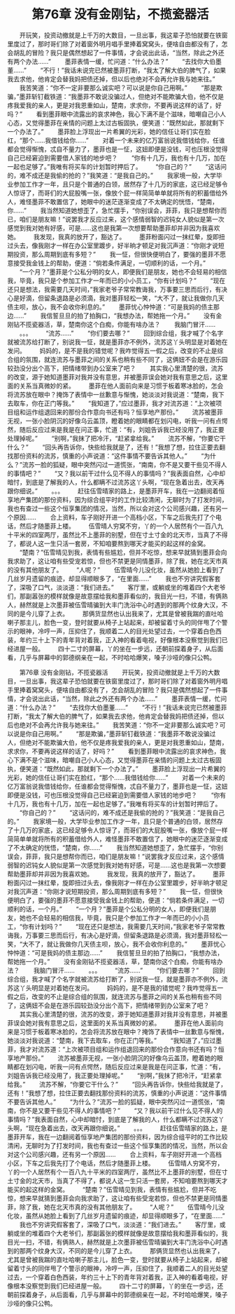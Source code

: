 # 　　第76章 没有金刚钻，不揽瓷器活
　　开玩笑，投资动撤就是上千万的大数目，一旦出事，我这辈子恐怕就要在铁窗里度过了，那时哥们除了对着窗外明月唱手里捧着窝窝头，便啥自由都没有了，怎会胡乱的冒险？我只是偶然想起了一件事情，才会说出此话，“当然，除此之外还有两个办法……”
　　墨菲表情一缓，忙问道：“什么办法？”
　　“去找你大伯墨董……”
　　“不行！”我话未说完已然被墨菲打断，“我太了解大伯的脾气了，如果我去求他，他肯定会替我妈把债还掉，但以后也绝对不会再允许我与她来往。”
　　我苦笑道：“你不一定非要那么诚实吧？可以说是你自己用啊。”
　　“那是欺骗，”墨菲斩钉截铁道：“我墨菲不敢说没骗过人，但绝对不能欺骗大伯，他不仅是疼我爱我的亲人，更是对我恩重如山，楚南，求求你，不要再说这样的话了，好吗？”
　　看到墨菲眼中流露出的哀求神色，我心下满不是个滋味，暗嘲自己小人心态，又觉得墨菲在亲情的问题上太过古板固执，便笑道：“既然如此，那就剩下一个办法了。”
　　墨菲脸上浮现出一片希翼的光彩，她的信任让哥们实在脸红，“那个……我借钱给你……”
　　对着一个未来的亿万富翁说我借钱给你，任谁都会觉得惭愧，忒自不量力了，墨菲也是一怔，这妞即便是没钱，可也压根没觉得自己已经窘迫到需要借人家钱的地步吧？
　　“你有十几万，我也有十几万，加在一起也足够了。”我唯有将买车的计划暂时押后了。
　　“你自己的？”
　　“这话问的，难不成还是我偷的抢的？”我笑道：“是我自己的。”
　　我家境一般，大学毕业参加工作才一年，且只是个普通的白领，居然存了十几万的家底，这已经足够令人惊讶了，而哥们的大屁股嘴一张，像放个屁一样简简单单就将所有的积蓄借给外人，难怪墨菲不敢置信了，她眼中的迷茫逐渐变成了不太确定的恍悟，“楚南，你……”
　　我当然知道她想歪了，急忙摆手，“你别误会，菲菲，我只是想帮你而已，咱们是朋友嘛！”说罢我才反应过来，这个感情弱智的迟钝女人貌似是第一次感觉到我对她有好感，可是……这也是我第一次想要帮助墨菲却并非因为我喜欢她。
　　我发现，我真的放开了，豁达了。
　　墨菲粉面闪过一抹红晕，旋即扭过头去，像我刚才一样在办公室里踱步，好半晌才顿足对我沉声道：“你刚才说短期投资，那么周期到底有多短？”
　　我一怔，但很快便明白了，要强的墨菲不愿意接受我金钱上的帮助，便道：“倘若条件满足，一切顺利的话，一个月。”
　　“一个月？”墨菲是个公私分明的女人，即便我们是朋友，她也不会轻易的相信我，毕竟，我只是个参加工作才一年而已的小小员工，“你有计划吗？”
　　“现在还只是想法，我需要几天时间，”我家老爷子常常教诲我，万事要三思而后行，有决心是好滴，但留条退路是必须滴，我对墨菲轻松一笑，“大不了，就让我做你几天债主呗，放心，我不会收你利息的。”
　　墨菲忧心忡忡道：“可是我妈的债主那边……”
　　我信誓旦旦的拍了拍胸口，“我想办法，帮她拖一个月。”
　　没有金刚钻不揽瓷器活，草，楚南你这个白痴，你能有啥办法？
　　我脑门冒汗……
　　。。。
　　“流苏……”
　　“你们要去哪？”
　　回到综合组，我才喊了个名字就被流苏给打断了，别说我一怔，就是墨菲亦不例外，流苏这丫头明显是对着她在发问。
　　妈妈的，是不是我的错觉呢？我咋觉得五一假之后，改变的不止是综合组的氛围，就连流苏与墨菲之间的关系也稍有些不同了，这俩妞不会是在游乐园较劲没分出个高下，把情绪带到办公室来了吧？
　　其实我心里清楚的很，流苏的改变，源于她知道墨菲对我并没有意思，并被墨菲误会她对我有意思之后，这里面的关系当真微妙的紧。
　　墨菲在他人面前向来是习惯于板着寒冰脸的，怎会将流苏放在眼中？掩饰了表情中一丝歉意与惭愧，她淡淡对我说道：“楚南，我下去取车，你在正门等我。”
　　“我知道了，”应过墨菲，我才对流苏道：“上次被项目组和运作组退回来的那份合作意向书还有吗？恒享地产那份。”
　　流苏被墨菲无视，一张小脸阴沉的好像乌云盖顶，瞪着她的眼睛都在划闪电，听我一问有点愕然，随后反应过来是我是在问正事，忙道：“有，刘姐告诉我已经没用了，我正要处理掉呢。”
　　“别啊，”我抹了把冷汗，“赶紧拿给我。”
　　流苏不解，“你要它干什么？”
　　“回头再告诉你，快些给我就是了，还有！”我想了想，拉住正要去翻找那份资料的流苏，慎重的小声说道：“这件事情不要告诉其他人。”
　　“为什么？”流苏一脸的狐疑，眼中突然闪过一道慌张，“南南，你不是又要干些见不得人的事情吧？”
　　“又？我以前干过什么见不得人的事情吗？”我表面自然，心中却暗忖，到底是了解我的人，什么都瞒不过流苏这丫头啊，“现在急着出去，改天再跟你细说。”
　　。。。
　　赶往伍雪晴家的路上，是墨菲开车，我在一边翻阅着恒享地产集团的那份资料，因为综合组平时的工作比较清闲，无聊时为了打发时间，我也有查过一些这个恒享集团的情况，当然，所以会对这个公司感兴趣，还有另一个原因……
　　合上资料，车子刚好开进一个高档小区，下车之后我先打了个电话，然后才随墨菲上楼。
　　伍雪晴人穷窝不穷，丫的一个人居然有个一百八九十平米的四室两厅，虽然比不上墨菲的别墅，但在寸土寸金的北天市，当真了不得了，都说人这一生只活一套房，不知咱要熬到哪天才能买的起这样的金窝。
　　“楚南？”伍雪晴见到我，表情有些尴尬，但并不吃惊，想来早就猜到墨菲会向我求助了，这让咱有些受宠若惊，但也不禁更是同情墨菲，除了我，她在北天市真的没有其他朋友了。
　　“人呢？”
　　伍雪晴今儿没化妆，虽然从她脸上看到了几丝岁月遗留的痕迹，却显得顺眼多了，“在里面……”
　　我也不穷讲究假客套了，深吸了口气，淡淡道：“我们进去。”
　　客厅里，或躺或坐的堆着四个大老爷们，那副嚣张的模样就像是故意摆给我和墨菲看似的，我目光一扫，不错，有俩熟人，赫然就是上次墨菲被伍雪晴骗到大丰门洗浴中心时遇到的那两个纹身大汉，不同的是今儿穿了上衣。
　　那俩货显然也认出我来了，尤其是曾被我踹的直吐哈喇子那主儿，脸色一变，登时就要从椅子上站起来，却被留着寸头的同伴甩了个警示的眼神，冷哼一声，压抑住了，我顺着二人的目光处望过去，一个穿着白色西装，年约三十上下的青年背对着我，正入神的看着电视，好像根本没察觉到我们已经进屋一般。
　　四十二寸的屏幕，丫的坐在一步远，还朝前探着身子，从后面看，几乎与屏幕中的郭德纲亲在一起，不时哈哈爆笑，嗓子沙哑的像只公鸭。

　　第76章 没有金刚钻，不揽瓷器活
　　开玩笑，投资动撤就是上千万的大数目，一旦出事，我这辈子恐怕就要在铁窗里度过了，那时哥们除了对着窗外明月唱手里捧着窝窝头，便啥自由都没有了，怎会胡乱的冒险？我只是偶然想起了一件事情，才会说出此话，“当然，除此之外还有两个办法……”
　　墨菲表情一缓，忙问道：“什么办法？”
　　“去找你大伯墨董……”
　　“不行！”我话未说完已然被墨菲打断，“我太了解大伯的脾气了，如果我去求他，他肯定会替我妈把债还掉，但以后也绝对不会再允许我与她来往。”
　　我苦笑道：“你不一定非要那么诚实吧？可以说是你自己用啊。”
　　“那是欺骗，”墨菲斩钉截铁道：“我墨菲不敢说没骗过人，但绝对不能欺骗大伯，他不仅是疼我爱我的亲人，更是对我恩重如山，楚南，求求你，不要再说这样的话了，好吗？”
　　看到墨菲眼中流露出的哀求神色，我心下满不是个滋味，暗嘲自己小人心态，又觉得墨菲在亲情的问题上太过古板固执，便笑道：“既然如此，那就剩下一个办法了。”
　　墨菲脸上浮现出一片希翼的光彩，她的信任让哥们实在脸红，“那个……我借钱给你……”
　　对着一个未来的亿万富翁说我借钱给你，任谁都会觉得惭愧，忒自不量力了，墨菲也是一怔，这妞即便是没钱，可也压根没觉得自己已经窘迫到需要借人家钱的地步吧？
　　“你有十几万，我也有十几万，加在一起也足够了。”我唯有将买车的计划暂时押后了。
　　“你自己的？”
　　“这话问的，难不成还是我偷的抢的？”我笑道：“是我自己的。”
　　我家境一般，大学毕业参加工作才一年，且只是个普通的白领，居然存了十几万的家底，这已经足够令人惊讶了，而哥们的大屁股嘴一张，像放个屁一样简简单单就将所有的积蓄借给外人，难怪墨菲不敢置信了，她眼中的迷茫逐渐变成了不太确定的恍悟，“楚南，你……”
　　我当然知道她想歪了，急忙摆手，“你别误会，菲菲，我只是想帮你而已，咱们是朋友嘛！”说罢我才反应过来，这个感情弱智的迟钝女人貌似是第一次感觉到我对她有好感，可是……这也是我第一次想要帮助墨菲却并非因为我喜欢她。
　　我发现，我真的放开了，豁达了。
　　墨菲粉面闪过一抹红晕，旋即扭过头去，像我刚才一样在办公室里踱步，好半晌才顿足对我沉声道：“你刚才说短期投资，那么周期到底有多短？”
　　我一怔，但很快便明白了，要强的墨菲不愿意接受我金钱上的帮助，便道：“倘若条件满足，一切顺利的话，一个月。”
　　“一个月？”墨菲是个公私分明的女人，即便我们是朋友，她也不会轻易的相信我，毕竟，我只是个参加工作才一年而已的小小员工，“你有计划吗？”
　　“现在还只是想法，我需要几天时间，”我家老爷子常常教诲我，万事要三思而后行，有决心是好滴，但留条退路是必须滴，我对墨菲轻松一笑，“大不了，就让我做你几天债主呗，放心，我不会收你利息的。”
　　墨菲忧心忡忡道：“可是我妈的债主那边……”
　　我信誓旦旦的拍了拍胸口，“我想办法，帮她拖一个月。”
　　没有金刚钻不揽瓷器活，草，楚南你这个白痴，你能有啥办法？
　　我脑门冒汗……
　　。。。
　　“流苏……”
　　“你们要去哪？”
　　回到综合组，我才喊了个名字就被流苏给打断了，别说我一怔，就是墨菲亦不例外，流苏这丫头明显是对着她在发问。
　　妈妈的，是不是我的错觉呢？我咋觉得五一假之后，改变的不止是综合组的氛围，就连流苏与墨菲之间的关系也稍有些不同了，这俩妞不会是在游乐园较劲没分出个高下，把情绪带到办公室来了吧？
　　其实我心里清楚的很，流苏的改变，源于她知道墨菲对我并没有意思，并被墨菲误会她对我有意思之后，这里面的关系当真微妙的紧。
　　墨菲在他人面前向来是习惯于板着寒冰脸的，怎会将流苏放在眼中？掩饰了表情中一丝歉意与惭愧，她淡淡对我说道：“楚南，我下去取车，你在正门等我。”
　　“我知道了，”应过墨菲，我才对流苏道：“上次被项目组和运作组退回来的那份合作意向书还有吗？恒享地产那份。”
　　流苏被墨菲无视，一张小脸阴沉的好像乌云盖顶，瞪着她的眼睛都在划闪电，听我一问有点愕然，随后反应过来是我是在问正事，忙道：“有，刘姐告诉我已经没用了，我正要处理掉呢。”
　　“别啊，”我抹了把冷汗，“赶紧拿给我。”
　　流苏不解，“你要它干什么？”
　　“回头再告诉你，快些给我就是了，还有！”我想了想，拉住正要去翻找那份资料的流苏，慎重的小声说道：“这件事情不要告诉其他人。”
　　“为什么？”流苏一脸的狐疑，眼中突然闪过一道慌张，“南南，你不是又要干些见不得人的事情吧？”
　　“又？我以前干过什么见不得人的事情吗？”我表面自然，心中却暗忖，到底是了解我的人，什么都瞒不过流苏这丫头啊，“现在急着出去，改天再跟你细说。”
　　。。。
　　赶往伍雪晴家的路上，是墨菲开车，我在一边翻阅着恒享地产集团的那份资料，因为综合组平时的工作比较清闲，无聊时为了打发时间，我也有查过一些这个恒享集团的情况，当然，所以会对这个公司感兴趣，还有另一个原因……
　　合上资料，车子刚好开进一个高档小区，下车之后我先打了个电话，然后才随墨菲上楼。
　　伍雪晴人穷窝不穷，丫的一个人居然有个一百八九十平米的四室两厅，虽然比不上墨菲的别墅，但在寸土寸金的北天市，当真了不得了，都说人这一生只活一套房，不知咱要熬到哪天才能买的起这样的金窝。
　　“楚南？”伍雪晴见到我，表情有些尴尬，但并不吃惊，想来早就猜到墨菲会向我求助了，这让咱有些受宠若惊，但也不禁更是同情墨菲，除了我，她在北天市真的没有其他朋友了。
　　“人呢？”
　　伍雪晴今儿没化妆，虽然从她脸上看到了几丝岁月遗留的痕迹，却显得顺眼多了，“在里面……”
　　我也不穷讲究假客套了，深吸了口气，淡淡道：“我们进去。”
　　客厅里，或躺或坐的堆着四个大老爷们，那副嚣张的模样就像是故意摆给我和墨菲看似的，我目光一扫，不错，有俩熟人，赫然就是上次墨菲被伍雪晴骗到大丰门洗浴中心时遇到的那两个纹身大汉，不同的是今儿穿了上衣。
　　那俩货显然也认出我来了，尤其是曾被我踹的直吐哈喇子那主儿，脸色一变，登时就要从椅子上站起来，却被留着寸头的同伴甩了个警示的眼神，冷哼一声，压抑住了，我顺着二人的目光处望过去，一个穿着白色西装，年约三十上下的青年背对着我，正入神的看着电视，好像根本没察觉到我们已经进屋一般。
　　四十二寸的屏幕，丫的坐在一步远，还朝前探着身子，从后面看，几乎与屏幕中的郭德纲亲在一起，不时哈哈爆笑，嗓子沙哑的像只公鸭。
